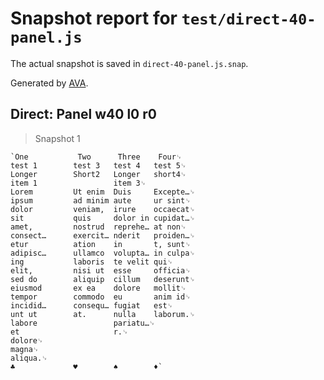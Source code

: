 # Snapshot report for `test/direct-40-panel.js`

The actual snapshot is saved in `direct-40-panel.js.snap`.

Generated by [AVA](https://avajs.dev).

## Direct: Panel w40 l0 r0

> Snapshot 1

    `One           Two      Three    Four␊
    test 1        test 3   test 4   test 5␊
    Longer        Short2   Longer   short4␊
    item 1                 item 3␊
    Lorem         Ut enim  Duis     Excepte…␊
    ipsum         ad minim aute     ur sint␊
    dolor         veniam,  irure    occaecat␊
    sit           quis     dolor in cupidat…␊
    amet,         nostrud  reprehe… at non␊
    consect…      exercit… nderit   proiden…␊
    etur          ation    in       t, sunt␊
    adipisc…      ullamco  volupta… in culpa␊
    ing           laboris  te velit qui␊
    elit,         nisi ut  esse     officia␊
    sed do        aliquip  cillum   deserunt␊
    eiusmod       ex ea    dolore   mollit␊
    tempor        commodo  eu       anim id␊
    incidid…      consequ… fugiat   est␊
    unt ut        at.      nulla    laborum.␊
    labore                 pariatu…␊
    et                     r.␊
    dolore␊
    magna␊
    aliqua.␊
    ♣             ♥        ♠        ♦`
